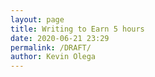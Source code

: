 ```yaml
--- 
layout: page
title: Writing to Earn 5 hours
date: 2020-06-21 23:29
permalink: /DRAFT/ 
author: Kevin Olega 
--- 
```




